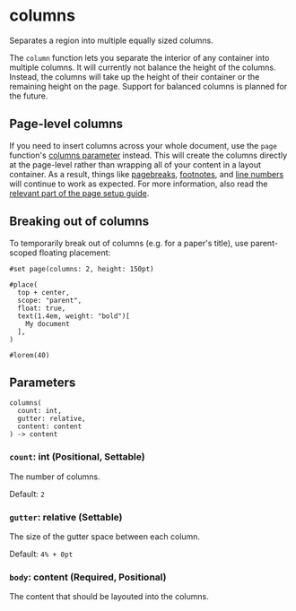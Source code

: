 # columns

Separates a region into multiple equally sized columns.

The `column` function lets you separate the interior of any container into multiple columns. It will currently not balance the height of the columns. Instead, the columns will take up the height of their container or the remaining height on the page. Support for balanced columns is planned for the future.

## Page-level columns

If you need to insert columns across your whole document, use the `page` function's [columns parameter](/docs/reference/layout/page/#parameters-columns) instead. This will create the columns directly at the page-level rather than wrapping all of your content in a layout container. As a result, things like [pagebreaks](/docs/reference/layout/pagebreak/), [footnotes](/docs/reference/model/footnote/), and [line numbers](/docs/reference/model/par/#definitions-line) will continue to work as expected. For more information, also read the [relevant part of the page setup guide](/docs/guides/page-setup-guide/#columns).

## Breaking out of columns

To temporarily break out of columns (e.g. for a paper's title), use parent-scoped floating placement:

```typst
#set page(columns: 2, height: 150pt)

#place(
  top + center,
  scope: "parent",
  float: true,
  text(1.4em, weight: "bold")[
    My document
  ],
)

#lorem(40)
```

## Parameters

```
columns(
  count: int,
  gutter: relative,
  content: content
) -> content
```

### `count`: int (Positional, Settable)

The number of columns.

Default: `2`

### `gutter`: relative (Settable)

The size of the gutter space between each column.

Default: `4% + 0pt`

### `body`: content (Required, Positional)

The content that should be layouted into the columns.
